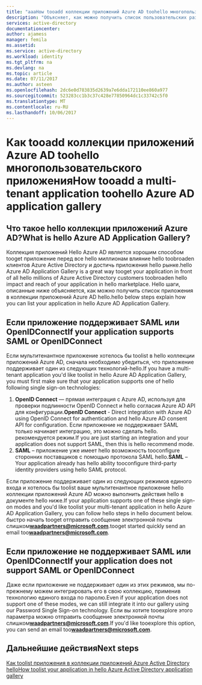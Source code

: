```yaml
---
title: "aaaHow tooadd коллекции приложений Azure AD toohello многопользовательского приложения | Документы Microsoft"
description: "Объясняет, как можно получить список пользовательских развитых мультитенантного приложения в коллекции приложений Azure AD hello"
services: active-directory
documentationcenter: 
author: ajamess
manager: femila
ms.assetid: 
ms.service: active-directory
ms.workload: identity
ms.tgt_pltfrm: na
ms.devlang: na
ms.topic: article
ms.date: 07/11/2017
ms.author: asteen
ms.openlocfilehash: 2dc6e0d783835d2639a7e6dda172110ee860a977
ms.sourcegitcommit: 523283cc1b3c37c428e77850964dc1c33742c5f0
ms.translationtype: MT
ms.contentlocale: ru-RU
ms.lasthandoff: 10/06/2017
---
```

# <a name="how-tooadd-a-multi-tenant-application-toohello-azure-ad-application-gallery"></a><span data-ttu-id="38265-103">Как tooadd коллекции приложений Azure AD toohello многопользовательского приложения</span><span class="sxs-lookup"><span data-stu-id="38265-103">How tooadd a multi-tenant application toohello Azure AD application gallery</span></span>

## <a name="what-is-hello-azure-ad-application-gallery"></a><span data-ttu-id="38265-104">Что такое hello коллекции приложений Azure AD?</span><span class="sxs-lookup"><span data-stu-id="38265-104">What is hello Azure AD Application Gallery?</span></span>

<span data-ttu-id="38265-105">Коллекция приложений Hello Azure AD является хорошим способом tooget приложение перед все hello миллионам влияние hello toobroaden клиентов Azure Active Directory и достичь приложения hello рынке.</span><span class="sxs-lookup"><span data-stu-id="38265-105">hello Azure AD Application Gallery is a great way tooget your application in front of all hello millions of Azure Active Directory customers toobroaden hello impact and reach of your application in hello marketplace.</span></span> <span data-ttu-id="38265-106">Hello шаги, описанные ниже объясняется, как можно получить список приложения в коллекции приложений Azure AD hello.</span><span class="sxs-lookup"><span data-stu-id="38265-106">hello below steps explain how you can list your application in hello Azure AD Application Gallery.</span></span>

## <a name="if-your-application-supports-saml-or-openidconnect"></a><span data-ttu-id="38265-107">Если приложение поддерживает SAML или OpenIDConnect</span><span class="sxs-lookup"><span data-stu-id="38265-107">If your application supports SAML or OpenIDConnect</span></span>
<span data-ttu-id="38265-108">Если мультитенантное приложение хотелось бы toolist в hello коллекции приложений Azure AD, сначала необходимо убедиться, что приложение поддерживает один из следующих технологий-hello.</span><span class="sxs-lookup"><span data-stu-id="38265-108">If you have a multi-tenant application you'd like toolist in hello Azure AD Application Gallery, you must first make sure that your application supports one of hello following single sign-on technologies:</span></span>

1. <span data-ttu-id="38265-109">**OpenID Connect** — прямая интеграция с Azure AD, используя для проверки подлинности OpenID Connect и hello согласия Azure AD API для конфигурации.</span><span class="sxs-lookup"><span data-stu-id="38265-109">**OpenID Connect** - Direct integration with Azure AD using OpenID Connect for authentication and hello Azure AD consent API for configuration.</span></span> <span data-ttu-id="38265-110">Если приложение не поддерживает SAML только начинает интеграцию, это можно сделать hello. рекомендуется режим.</span><span class="sxs-lookup"><span data-stu-id="38265-110">If you are just starting an integration and your application does not support SAML, then this is hello recommend mode.</span></span>
2. <span data-ttu-id="38265-111">**SAML** – приложение уже имеет hello возможность tooconfigure сторонних поставщиков с помощью протокола SAML hello.</span><span class="sxs-lookup"><span data-stu-id="38265-111">**SAML** – Your application already has hello ability tooconfigure third-party identity providers using hello SAML protocol.</span></span>

<span data-ttu-id="38265-112">Если приложение поддерживает один из следующих режимов единого входа и хотелось бы toolist ваше мультитенантное приложение hello коллекции приложений Azure AD можно выполнить действия hello в документе hello ниже.</span><span class="sxs-lookup"><span data-stu-id="38265-112">If your application supports one of these single sign-on modes and you'd like toolist your multi-tenant application in hello Azure AD Application Gallery, you can follow hello steps in hello document below.</span></span> <span data-ttu-id="38265-113">быстро начать tooget отправить сообщение электронной почты слишком**waadpartners@microsoft.com**.</span><span class="sxs-lookup"><span data-stu-id="38265-113">tooget started quickly send an email too**waadpartners@microsoft.com**.</span></span>

## <a name="if-your-application-does-not-support-saml-or-openidconnect"></a><span data-ttu-id="38265-114">Если приложение не поддерживает SAML или OpenIDConnect</span><span class="sxs-lookup"><span data-stu-id="38265-114">If your application does not support SAML or OpenIDConnect</span></span>
<span data-ttu-id="38265-115">Даже если приложение не поддерживает один из этих режимов, мы по-прежнему можем интегрировать его в свою коллекцию, применив технологию единого входа по паролю.</span><span class="sxs-lookup"><span data-stu-id="38265-115">Even if your application does not support one of these modes, we can still integrate it into our gallery using our Password Single Sign-on technology.</span></span> <span data-ttu-id="38265-116">Если вы хотите tooexplore этого параметра можно отправить сообщение электронной почты слишком**waadpartners@microsoft.com**.</span><span class="sxs-lookup"><span data-stu-id="38265-116">If you'd like tooexplore this option, you can send an email too**waadpartners@microsoft.com**.</span></span>

## <a name="next-steps"></a><span data-ttu-id="38265-117">Дальнейшие действия</span><span class="sxs-lookup"><span data-stu-id="38265-117">Next steps</span></span>
[<span data-ttu-id="38265-118">Как toolist приложения в коллекции приложений Azure Active Directory hello</span><span class="sxs-lookup"><span data-stu-id="38265-118">How toolist your application in hello Azure Active Directory application gallery</span></span>](https://docs.microsoft.com/azure/active-directory/develop/active-directory-app-gallery-listing)
